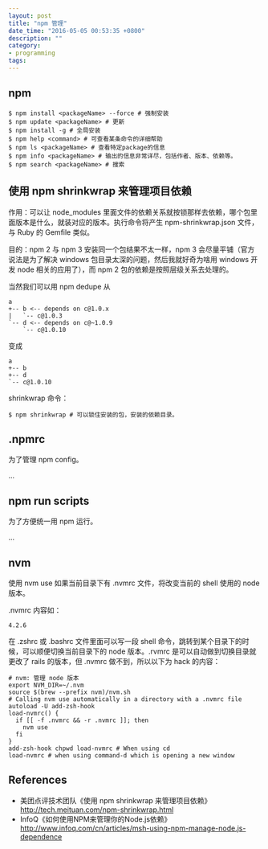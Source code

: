 ```yaml
---
layout: post
title: "npm 管理"
date_time: "2016-05-05 00:53:35 +0800"
description: ""
category:
- programming
tags:
---
```


## npm

    $ npm install <packageName> --force # 强制安装
    $ npm update <packageName> # 更新
    $ npm install -g # 全局安装
    $ npm help <command> # 可查看某条命令的详细帮助
    $ npm ls <packageName> # 查看特定package的信息
    $ npm info <packageName> # 输出的信息非常详尽，包括作者、版本、依赖等。
    $ npm search <packageName> # 搜索

## 使用 npm shrinkwrap 来管理项目依赖

作用：可以让 node_modules 里面文件的依赖关系就按锁那样去依赖，哪个包里面版本是什么，就装对应的版本。执行命令将产生 npm-shrinkwrap.json 文件，与 Ruby 的 Gemfile 类似。

目的：npm 2 与 npm 3 安装同一个包结果不太一样，npm 3 会尽量平铺（官方说法是为了解决 windows 包目录太深的问题，然后我就好奇为啥用 windows 开发 node 相关的应用了），而 npm 2 包的依赖是按照层级关系去处理的。

当然我们可以用 npm dedupe 从

    a
    +-- b <-- depends on c@1.0.x
    |   `-- c@1.0.3
    `-- d <-- depends on c@~1.0.9
        `-- c@1.0.10

变成

    a
    +-- b
    +-- d
    `-- c@1.0.10

shrinkwrap 命令：

    $ npm shrinkwrap # 可以锁住安装的包，安装的依赖目录。

## .npmrc

为了管理 npm config。

...

## npm run scripts

为了方便统一用 npm 运行。

...

## nvm

使用 nvm use 如果当前目录下有 .nvmrc 文件，将改变当前的 shell 使用的 node 版本。

.nvmrc 内容如：

    4.2.6

在 .zshrc 或 .bashrc 文件里面可以写一段 shell 命令，跳转到某个目录下的时候，可以顺便切换当前目录下的 node 版本。.rvmrc 是可以自动做到切换目录就更改了 rails 的版本，但 .nvmrc 做不到，所以以下为 hack 的内容：

    # nvm: 管理 node 版本
    export NVM_DIR=~/.nvm
    source $(brew --prefix nvm)/nvm.sh
    # Calling nvm use automatically in a directory with a .nvmrc file
    autoload -U add-zsh-hook
    load-nvmrc() {
      if [[ -f .nvmrc && -r .nvmrc ]]; then
        nvm use
      fi
    }
    add-zsh-hook chpwd load-nvmrc # When using cd
    load-nvmrc # when using command-d which is opening a new window

## References

- 美团点评技术团队《使用 npm shrinkwrap 来管理项目依赖》<http://tech.meituan.com/npm-shrinkwrap.html>
- InfoQ《如何使用NPM来管理你的Node.js依赖》<http://www.infoq.com/cn/articles/msh-using-npm-manage-node.js-dependence>
